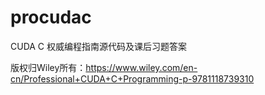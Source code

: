 # procudac
CUDA C 权威编程指南源代码及课后习题答案

版权归Wiley所有：https://www.wiley.com/en-cn/Professional+CUDA+C+Programming-p-9781118739310
